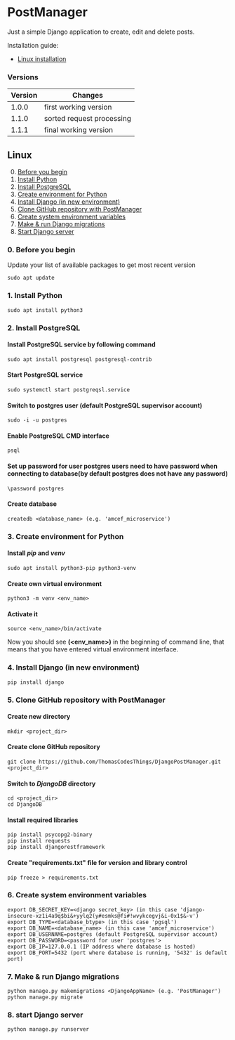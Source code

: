 # PostManager

Just a simple Django application to create, edit and delete posts.

Installation guide:

 - [Linux installation](#linux)

### Versions
| Version | Changes |
|--|--|
| 1.0.0 | first working version |
| 1.1.0 | sorted request processing |
| 1.1.1 | final working version |

## Linux
 0. [Before you begin](#0-before-you-begin)
 1. [Install Python](#1-install-python)
 2. [Install PostgreSQL](#2-install-postgresql)
 3. [Create environment for Python](#3-create-environment-for-python)
 4. [Install Django (in new environment)](#4-install-django-in-new-environment)
 5. [Clone GitHub repository with PostManager](#5-clone-github-repository-with-postmanager)
 6. [Create system environment variables](#6-create-system-environment-variables)
 7. [Make & run Django migrations](#-7-make-run-django-migrations)
 8. [Start Django server](#8-start-django-server)

### 0. Before you begin
Update your list of available packages to get most recent version

    sudo apt update

### 1. Install Python

    sudo apt install python3

### 2. Install PostgreSQL
#### Install PostgreSQL service by following command

    sudo apt install postgresql postgresql-contrib

#### Start PostgreSQL service

    sudo systemctl start postgreqsl.service

#### Switch to **postgres** user (default PostgreSQL supervisor account)

    sudo -i -u postgres

#### Enable PostgreSQL CMD interface

    psql

#### Set up password for user **postgres** users need to have password when connecting to database(by default **postgres** does not have any password)

    \password postgres

#### Create database

    createdb <database_name> (e.g. 'amcef_microservice')


### 3. Create environment for Python 
#### Install *pip* and *venv*

    sudo apt install python3-pip python3-venv

#### Create own virtual environment

    python3 -m venv <env_name>

#### Activate it

    source <env_name>/bin/activate

Now you should see **(<env_name>)** in the beginning of command line, that means that you have entered virtual environment interface.

### 4.  Install Django (in new environment)

    pip install django
 
 ### 5. Clone GitHub repository with PostManager
 #### Create new directory
 

    mkdir <project_dir>

#### Create clone GitHub repository

    git clone https://github.com/ThomasCodesThings/DjangoPostManager.git <project_dir>


#### Switch to *DjangoDB* directory

    cd <project_dir>
    cd DjangoDB

 
#### Install required libraries

    pip install psycopg2-binary
	pip install requests
    pip install djangorestframework

#### Create "requirements.txt" file for version and library control

    pip freeze > requirements.txt

### 6. Create system environment variables

	export DB_SECRET_KEY=<django secret_key> (in this case 'django-insecure-xz1i4a9q$bi&+yylq2(y#esmks@fi#!wvykcegvj&i-0x1$&-v')
	export DB_TYPE=<database_btype> (in this case 'pgsql')
	export DB_NAME=<database_name> (in this case 'amcef_microservice')
	export DB_USERNAME=postgres (default PostgreSQL supervisor account)
	export DB_PASSWORD=<password for user 'postgres'> 
	export DB_IP=127.0.0.1 (IP address where database is hosted)
	export DB_PORT=5432 (port where database is running, '5432' is default port)

### 7. Make & run Django migrations

    python manage.py makemigrations <DjangoAppName> (e.g. 'PostManager')
	python manage.py migrate

### 8. start Django server

    python manage.py runserver
